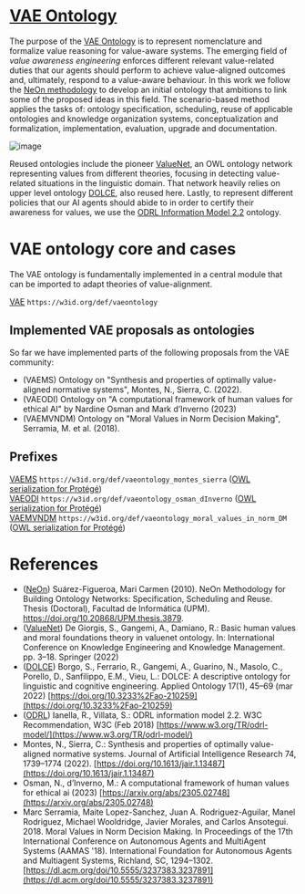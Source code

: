 [VAE Ontology](https://w3id.org/def/vaeontology)
===================

The purpose of the [VAE Ontology](https://w3id.org/def/vaeontology) is to represent nomenclature and formalize value reasoning for value-aware systems. The emerging field of *value awareness engineering* enforces different relevant value-related duties that our agents should perform to achieve value-aligned outcomes and, ultimately, respond to a value-aware behaviour. In this work we follow the [NeOn methodology](https://oeg.fi.upm.es/index.php/en/methodologies/59-neon-methodology/index.html) to develop an initial ontology that ambitions to link some of the proposed ideas in this field. The scenario-based method applies the tasks of: ontology specification, scheduling, reuse of applicable ontologies and knowledge organization systems, conceptualization and formalization, implementation, evaluation, upgrade and documentation.

![image](https://github.com/andresh26-uam/vae-ontology/blob/main/diagrams/diagram_vaeontology_ADHOC_White.png)

Reused ontologies include the pioneer [ValueNet](https://github.com/StenDoipanni/ValueNet), an OWL ontology network representing values from different theories, focusing in detecting value-related situations in the linguistic domain. That network heavily relies on upper level ontology [DOLCE](https://doi.org/10.3233%2Fao-210259), also reused here. Lastly, to represent different policies that our AI agents should abide to in order to certify their awareness for values, we use the [ODRL Information Model 2.2](https://www.w3.org/TR/odrl-model/) ontology.

# VAE ontology core and cases
The VAE ontology is fundamentally implemented in a central module that can be imported to adapt theories of value-alignment.

[VAE](https://w3id.org/def/vaeontology) ``https://w3id.org/def/vaeontology`` <br/>

## Implemented VAE proposals as ontologies

So far we have implemented parts of the following proposals from the VAE community:
- (VAEMS) Ontology on "Synthesis and properties of optimally value-aligned normative systems", Montes, N., Sierra, C. (2022).
- (VAEODI) Ontology on "A computational framework of human values for ethical AI" by Nardine Osman and Mark d’Inverno (2023)
- (VAEMVNDM) Ontology on "Moral Values in Norm Decision Making", Serramia, M. et al. (2018).

## Prefixes
[VAEMS](https://w3id.org/def/vaeontology_montes_sierra) ``https://w3id.org/def/vaeontology_montes_sierra`` ([OWL serialization for Protégé](https://andresh26-uam.github.io/vae-ontology/OnToology/cases/MontesAndSierra2022/MontesAndSierra.rdf/documentation/ontology.owl)) <br/>
[VAEODI](https://w3id.org/def/vaeontology_osman_dInverno) ``https://w3id.org/def/vaeontology_osman_dInverno`` ([OWL serialization for Protégé](https://andresh26-uam.github.io/vae-ontology/OnToology/cases/OsmanAndDInverno2023/OsmanAndDInverno.ttl/documentation/ontology.owl)) <br/>
[VAEMVNDM](https://w3id.org/def/vaeontology_moral_values_in_norm_DM) ``https://w3id.org/def/vaeontology_moral_values_in_norm_DM`` ([OWL serialization for Protégé](https://andresh26-uam.github.io/vae-ontology/OnToology/cases/SerramiaEtAl2023/MoralValuesInNormDecisionMaking.rdf/documentation/ontology.owl)) <br/>

# References
- ([NeOn](https://oeg.fi.upm.es/index.php/en/methodologies/59-neon-methodology/index.html)) Suárez-Figueroa, Mari Carmen (2010). NeOn Methodology for Building Ontology Networks: Specification, Scheduling and Reuse. Thesis (Doctoral), Facultad de Informática (UPM). https://doi.org/10.20868/UPM.thesis.3879.
- ([ValueNet](https://github.com/StenDoipanni/ValueNet)) De Giorgis, S., Gangemi, A., Damiano, R.: Basic human values and moral foundations theory in valuenet ontology. In: International Conference on Knowledge Engineering and Knowledge Management. pp. 3–18. Springer (2022)
- ([DOLCE](https://doi.org/10.3233%2Fao-210259)) Borgo, S., Ferrario, R., Gangemi, A., Guarino, N., Masolo, C., Porello, D., Sanfilippo, E.M., Vieu, L.: DOLCE: A descriptive ontology for linguistic and cognitive engineering. Applied Ontology 17(1), 45–69 (mar 2022) [https://doi.org/10.3233%2Fao-210259](https://doi.org/10.3233%2Fao-210259)
- ([ODRL](https://www.w3.org/TR/odrl-model/)) Ianella, R., Villata, S.: ODRL information model 2.2. W3C Recommendation, W3C (Feb 2018) [https://www.w3.org/TR/odrl-model/](https://www.w3.org/TR/odrl-model/)
- Montes, N., Sierra, C.: Synthesis and properties of optimally value-aligned normative systems. Journal of Artificial Intelligence Research 74, 1739–1774 (2022). [https://doi.org/10.1613/jair.1.13487](https://doi.org/10.1613/jair.1.13487)
- Osman, N., d’Inverno, M.: A computational framework of human values for ethical ai (2023) [https://arxiv.org/abs/2305.02748](https://arxiv.org/abs/2305.02748)
- Marc Serramia, Maite Lopez-Sanchez, Juan A. Rodriguez-Aguilar, Manel Rodriguez, Michael Wooldridge, Javier Morales, and Carlos Ansotegui. 2018. Moral Values in Norm Decision Making. In Proceedings of the 17th International Conference on Autonomous Agents and MultiAgent Systems (AAMAS '18). International Foundation for Autonomous Agents and Multiagent Systems, Richland, SC, 1294–1302. [https://dl.acm.org/doi/10.5555/3237383.3237891](https://dl.acm.org/doi/10.5555/3237383.3237891)

